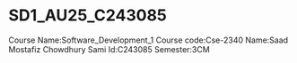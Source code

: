# SD1_AU25_C243085
Course Name:Software_Development_1
Course code:Cse-2340
Name:Saad Mostafiz Chowdhury Sami
Id:C243085
Semester:3CM
